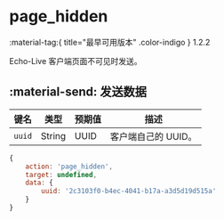 # page_hidden
:material-tag:{ title="最早可用版本" .color-indigo } <span class="text-version">1.2.2</span>

Echo-Live 客户端页面不可见时发送。

## :material-send: 发送数据
| 键名 | 类型 | 预期值 | 描述 |
| - | - | - | - |
| `uuid` | String | UUID | 客户端自己的 UUID。 |

``` javascript title="示例"
{
    action: 'page_hidden',
    target: undefined,
    data: {
        uuid: '2c3103f0-b4ec-4041-b17a-a3d5d19d515a'
    }
}
```